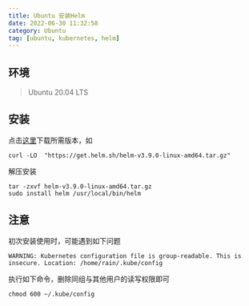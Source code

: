 ```yaml
---
title: Ubuntu 安装Helm
date: 2022-06-30 11:32:58
category: Ubuntu
tag: [ubuntu, kubernetes, helm]
---
```


## 环境

> Ubuntu 20.04 LTS  

## 安装
点击[这里](https://github.com/helm/helm/releases)下载所需版本，如
```shell
curl -LO  "https://get.helm.sh/helm-v3.9.0-linux-amd64.tar.gz"
```

解压安装
```shell
tar -zxvf helm-v3.9.0-linux-amd64.tar.gz
sudo install helm /usr/local/bin/helm
```

## 注意
初次安装使用时，可能遇到如下问题
```shell
WARNING: Kubernetes configuration file is group-readable. This is insecure. Location: /home/rain/.kube/config
```
执行如下命令，删除同组与其他用户的读写权限即可
```shell
chmod 600 ~/.kube/config
```
